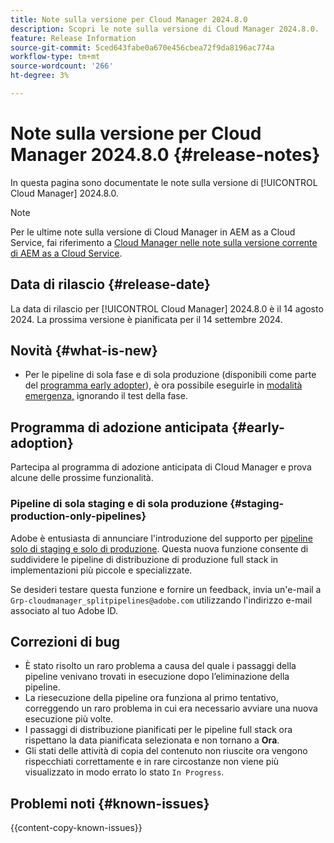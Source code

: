 ```yaml
---
title: Note sulla versione per Cloud Manager 2024.8.0
description: Scopri le note sulla versione di Cloud Manager 2024.8.0.
feature: Release Information
source-git-commit: 5ced643fabe0a670e456cbea72f9da8196ac774a
workflow-type: tm+mt
source-wordcount: '266'
ht-degree: 3%

---
```



# Note sulla versione per Cloud Manager 2024.8.0 {#release-notes}

In questa pagina sono documentate le note sulla versione di [!UICONTROL Cloud Manager] 2024.8.0.

>[!NOTE]
>
>Per le ultime note sulla versione di Cloud Manager in AEM as a Cloud Service, fai riferimento a [Cloud Manager nelle note sulla versione corrente di AEM as a Cloud Service](https://experienceleague.adobe.com/en/docs/experience-manager-cloud-service/content/release-notes/cloud-manager/current).

## Data di rilascio {#release-date}

La data di rilascio per [!UICONTROL Cloud Manager] 2024.8.0 è il 14 agosto 2024. La prossima versione è pianificata per il 14 settembre 2024.

## Novità {#what-is-new}

* Per le pipeline di sola fase e di sola produzione (disponibili come parte del [programma early adopter](#staging-production-only-pipelines)), è ora possibile eseguirle in [modalità emergenza,](/help/using/stage-prod-only.md#emergency-mode) ignorando il test della fase.

## Programma di adozione anticipata {#early-adoption}

Partecipa al programma di adozione anticipata di Cloud Manager e prova alcune delle prossime funzionalità.

### Pipeline di sola staging e di sola produzione {#staging-production-only-pipelines}

Adobe è entusiasta di annunciare l&#39;introduzione del supporto per [pipeline solo di staging e solo di produzione](/help/using/stage-prod-only.md). Questa nuova funzione consente di suddividere le pipeline di distribuzione di produzione full stack in implementazioni più piccole e specializzate.

Se desideri testare questa funzione e fornire un feedback, invia un&#39;e-mail a `Grp-cloudmanager_splitpipelines@adobe.com` utilizzando l&#39;indirizzo e-mail associato al tuo Adobe ID.

## Correzioni di bug

* È stato risolto un raro problema a causa del quale i passaggi della pipeline venivano trovati in esecuzione dopo l’eliminazione della pipeline.
* La riesecuzione della pipeline ora funziona al primo tentativo, correggendo un raro problema in cui era necessario avviare una nuova esecuzione più volte.
* I passaggi di distribuzione pianificati per le pipeline full stack ora rispettano la data pianificata selezionata e non tornano a **Ora**.
* Gli stati delle attività di copia del contenuto non riuscite ora vengono rispecchiati correttamente e in rare circostanze non viene più visualizzato in modo errato lo stato `In Progress`.

## Problemi noti {#known-issues}

{{content-copy-known-issues}}
